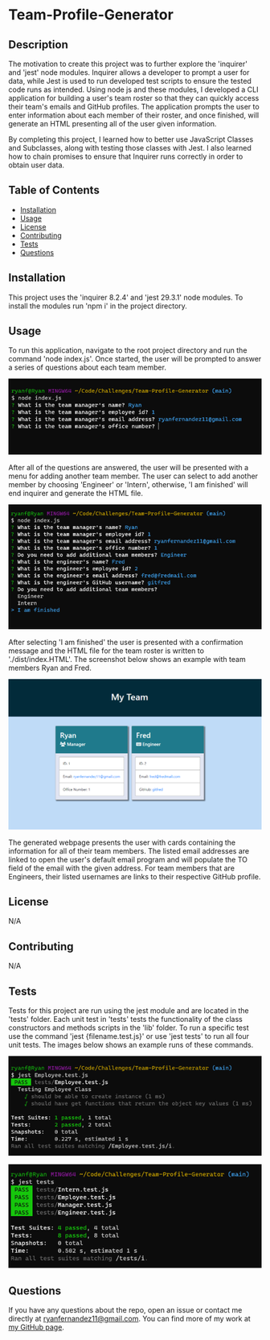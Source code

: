 # Team-Profile-Generator

## Description

The motivation to create this project was to further explore the 'inquirer' and 'jest' node modules. Inquirer allows a developer to prompt a user for data, while Jest is used to run developed test scripts to ensure the tested code runs as intended. Using node js and these modules, I developed a CLI application for building a user's team roster so that they can quickly access their team's emails and GitHub profiles. The application prompts the user to enter information about each member of their roster, and once finished, will generate an HTML presenting all of the user given information. 

By completing this project, I learned how to better use JavaScript Classes and Subclasses, along with testing those classes with Jest. I also learned how to chain promises to ensure that Inquirer runs correctly in order to obtain user data. 

## Table of Contents

- [Installation](#installation)
- [Usage](#usage)
- [License](#license)
- [Contributing](contributing)
- [Tests](#tests)
- [Questions](#questions)

## Installation

This project uses the 'inquirer 8.2.4' and 'jest 29.3.1' node modules. To install the modules run 'npm i' in the project directory.

## Usage

To run this application, navigate to the root project directory and run the command 'node index.js'. Once started, the user will be prompted to answer a series of questions about each team member.

![node-index](./assets/images/node-index.png)

After all of the questions are answered, the user will be presented with a menu for adding another team member. The user can select to add another member by choosing 'Engineer' or 'Intern', otherwise, 'I am finished' will end inquirer and generate the HTML file.

![add-member](./assets/images/add-member.png)

After selecting 'I am finished' the user is presented with a confirmation message and the HTML file for the team roster is written to './dist/index.HTML'. The screenshot below shows an example with team members Ryan and Fred.

![html-example](./assets/images/html-example.png)

The generated webpage presents the user with cards containing the information for all of their team members. The listed email addresses are linked to open the user's default email program and will populate the TO field of the email with the given address. For team members that are Engineers, their listed usernames are links to their respective GitHub profile.

## License

N/A

## Contributing

N/A

## Tests

Tests for this project are run using the jest module and are located in the 'tests' folder. Each unit test in 'tests' tests the functionality of the class constructors and methods scripts in the 'lib' folder. To run a specific test use the command 'jest {filename.test.js}' or use 'jest tests' to run all four unit tests. The images below shows an example runs of these commands.

![employee-test](./assets/images/employee-test.png)

![jest-tests](./assets/images/jest-tests.png)

## Questions

If you have any questions about the repo, open an issue or contact me directly at ryanfernandez11@gmail.com. You can find more of my work at [my GitHub page](https://github.com/ryanafernandez/).